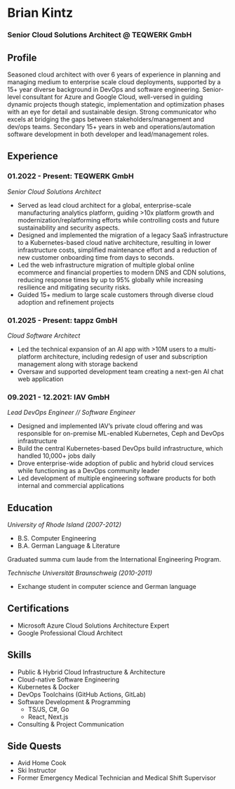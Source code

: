 # Brian Kintz

### Senior Cloud Solutions Architect @ TEQWERK GmbH

## Profile

Seasoned cloud architect with over 6 years of experience in planning and managing medium to enterprise scale cloud deployments, supported by a 15+ year diverse background in DevOps and software engineering. Senior-level consultant for Azure and Google Cloud, well-versed in guiding dynamic projects though stategic, implementation and optimization phases with an eye for detail and sustainable design. Strong communicator who excels at bridging the gaps between stakeholders/management and dev/ops teams. Secondary 15+ years in web and operations/automation software development in both developer and lead/management roles.

## Experience

### 01.2022 - Present: TEQWERK GmbH

*Senior Cloud Solutions Architect*

* Served as lead cloud architect for a global, enterprise-scale manufacturing analytics platform, guiding >10x platform growth and modernization/replatforming efforts while controlling costs and future sustainability and security aspects.
* Designed and implemented the migration of a legacy SaaS infrastructure to a Kubernetes-based cloud native architecture, resulting in lower infrastructure costs, simplified maintenance effort and a reduction of new customer onboarding time from days to seconds.
* Led the web infrastructure migration of multiple global online ecommerce and financial properties to modern DNS and CDN solutions, reducing response times by up to 95% globally while increasing resilience and mitigating security risks.
* Guided 15+ medium to large scale customers through diverse cloud adoption and refinement projects

### 01.2025 - Present: tappz GmbH

*Cloud Software Architect*

* Led the technical expansion of an AI app with >10M users to a multi-platform architecture, including redesign of user and subscription management along with storage backend
* Oversaw and supported development team creating a next-gen AI chat web application

### 09.2021 - 12.2021: IAV GmbH

*Lead DevOps Engineer // Software Engineer*

* Designed and implemented IAV’s private cloud offering and was responsible for on-premise ML-enabled Kubernetes, Ceph and DevOps infrastructure
* Build the central Kubernetes-based DevOps build infrastructure, which handled 10,000+ jobs daily
* Drove enterprise-wide adoption of public and hybrid cloud services while functioning as a DevOps community leader
* Led development of multiple engineering software products for both internal and commercial applications

## Education

*University of Rhode Island (2007-2012)*

* B.S. Computer Engineering
* B.A. German Language & Literature

Graduated summa cum laude from the International Engineering Program.

*Technische Universität Braunschweig (2010-2011)*

* Exchange student in computer science and German language

## Certifications

* Microsoft Azure Cloud Solutions Architecture Expert
* Google Professional Cloud Architect

## Skills

* Public & Hybrid Cloud Infrastructure & Architecture
* Cloud-native Software Engineering
* Kubernetes & Docker
* DevOps Toolchains (GitHub Actions, GitLab)
* Software Development & Programming
  * TS/JS, C#, Go
  * React, Next.js
* Consulting & Project Communication

## Side Quests

* Avid Home Cook
* Ski Instructor
* Former Emergency Medical Technician and Medical Shift Supervisor
